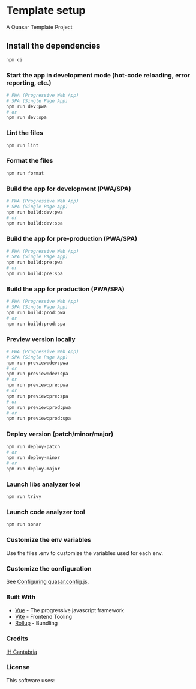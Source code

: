 # Template setup

A Quasar Template Project

## Install the dependencies

```bash
npm ci
```

### Start the app in development mode (hot-code reloading, error reporting, etc.)

```bash
# PWA (Progressive Web App)
# SPA (Single Page App)
npm run dev:pwa
# or
npm run dev:spa
```

### Lint the files

```bash
npm run lint
```

### Format the files

```bash
npm run format
```

### Build the app for development (PWA/SPA)

```bash
# PWA (Progressive Web App)
# SPA (Single Page App)
npm run build:dev:pwa
# or
npm run build:dev:spa
```

### Build the app for pre-production (PWA/SPA)

```bash
# PWA (Progressive Web App)
# SPA (Single Page App)
npm run build:pre:pwa
# or
npm run build:pre:spa
```

### Build the app for production (PWA/SPA)

```bash
# PWA (Progressive Web App)
# SPA (Single Page App)
npm run build:prod:pwa
# or
npm run build:prod:spa
```

### Preview version locally

```bash
# PWA (Progressive Web App)
# SPA (Single Page App)
npm run preview:dev:pwa
# or
npm run preview:dev:spa
# or
npm run preview:pre:pwa
# or
npm run preview:pre:spa
# or
npm run preview:prod:pwa
# or
npm run preview:prod:spa
```

### Deploy version (patch/minor/major)

```bash
npm run deploy-patch
# or
npm run deploy-minor
# or
npm run deploy-major
```

### Launch libs analyzer tool

```bash
npm run trivy
```

### Launch code analyzer tool

```bash
npm run sonar
```

### Customize the env variables

Use the files .env to customize the variables used for each env.

### Customize the configuration

See [Configuring quasar.config.js](https://v2.quasar.dev/quasar-cli-vite/quasar-config-js).

### Built With

- [Vue](https://vuejs.org/) - The progressive javascript framework
- [Vite](https://vitejs.dev/) - Frontend Tooling
- [Rollup](https://www.rollupjs.org/guide/en/) - Bundling

### Credits

[IH Cantabria](https://github.com/IHCantabria)

### License

This software uses:
